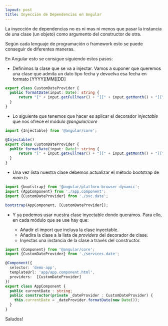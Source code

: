```yaml
---
layout: post
title: Inyección de Dependencias en Angular
---
```


La inyección de dependencias no es ni mas ni menos que pasar la instancia de una clase (un objeto) como argumento del constructor de otra.

Según cada lenguaje de programación o framework esto se puede conseguir de diferentes maneras.

En Angular esto se consigue siguiendo estos pasos:

- Definimos la clase que se va a injectar. Vamos a suponer que queremos una clase que admita un dato tipo fecha y devuelva esa fecha en formato [YYYY][MM][DD]

``` typescript
export class CustomDateProvider {  
  public formatDate(input: Date): string {
      return "[" + input.getFullYear() + "][" + input.getMonth() + "][" + input.getDay() + "]";
  }
}
```

- Lo siguiente que tenemos que hacer es aplicar el decorador _injectable_ que nos ofrece el módulo _@angular/core_

``` typescript
import {Injectable} from '@angular/core';

@Injectable()
export class CustomDateProvider {  
  public formatDate(input: Date): string {
      return "[" + input.getFullYear() + "][" + input.getMonth() + "][" + input.getDay() + "]";
  }
}
```
- Una vez lista nuestra clase debemos actualizar el método bootstrap de _main.ts_

``` typescript
import {bootstrap} from '@angular/platform-browser-dynamic';
import {AppComponent} from './app.component';
import {CustomDateProvider} from './svc.date';

bootstrap(AppComponent, [CustomDateProvider]);
```
- Y ya podemos usar nuestra clase inyectable donde queramos. Para ello, en cada módulo que se use hay que:
  
  - Añadir el import que incluya la clase inyectable.
  - Añadira la clase a la lista de _providers_ del decorador de clase.
  - Inyectas una instancia de la clase a través del constructor.

``` typescript
import {Component} from '@angular/core';
import {CustomDateProvider} from './services.date';

@Component({
  selector: 'demo-app',
  templateUrl: 'app/app.component.html',
  providers:  [CustomDateProvider]
})
export class AppComponent {
  public currentDate : string;  
  public constructor(private _dateProvider : CustomDateProvider) {
    this.currentDate = _dateProvider.formatDate(new Date());
  }
}
```


Saludos!